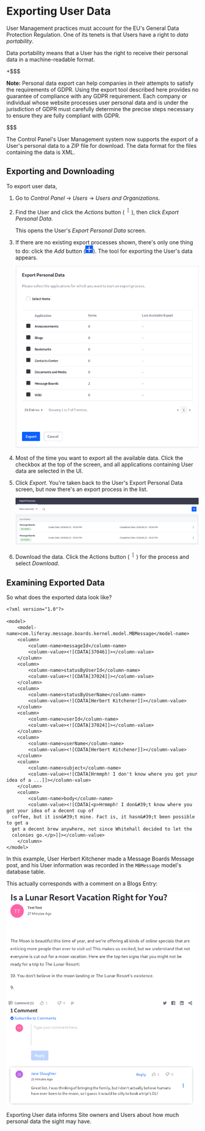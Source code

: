 # Exporting User Data [](id=exporting-user-data)

User Management practices must account for the EU's General Data Protection
Regulation. One of its tenets is that Users have a right to _data portability_.

Data portability means that a User has the right to receive their personal data
in a machine-readable format.

+$$$

**Note:** Personal data export can help companies in their attempts to satisfy
the requirements of GDPR. Using the export tool described here provides no
guarantee of compliance with any GDPR requirement. Each company or individual
whose website processes user personal data and is under the jurisdiction of GDPR
must carefully determine the precise steps necessary to ensure they are fully
compliant with GDPR.

$$$

The Control Panel's User Management system now supports the export of a User's
personal data to a ZIP file for download. The data format for the files
containing the data is XML.

## Exporting and Downloading [](id=exporting-and-downloading)

To export user data,

1.  Go to *Control Panel* &rarr; *Users* &rarr; *Users and Organizations*.

2.  Find the User and click the *Actions* button
    (![Actions](../../../images/icon-actions.png)), then click *Export Personal
    Data*.

    This opens the User's *Export Personal Data* screen.

3.  If there are no existing export processes shown, there's only one thing to
    do: click the *Add* button (![Add](../../../images/icon-add.png)). The tool
    for exporting the User's data appears.

    ![Figure 1: The Export Personal Data tool lets you export all or some of the User's data.](../../../images/users-export-data.png)

4.  Most of the time you want to export all the available data. Click the
    checkbox at the top of the screen, and all applications containing User data
    are selected in the UI.

5.  Click *Export*. You're taken back to the User's Export Personal Data screen,
    but now there's an export process in the list.

    ![Figure 2: Once User data is successfully exported, the export process is displayed in the User's Export Personal Data list.](../../../images/users-export-processes.png)

6.  Download the data. Click the Actions button
    (![Actions](../../../images/icon-actions.png)) for the process and select
    *Download*.

## Examining Exported Data [](id=examining-exported-data)

So what does the exported data look like?

    <?xml version="1.0"?>

    <model>
        <model-name>com.liferay.message.boards.kernel.model.MBMessage</model-name>
        <column>
            <column-name>messageId</column-name>
            <column-value><![CDATA[37046]]></column-value>
        </column>
        <column>
            <column-name>statusByUserId</column-name>
            <column-value><![CDATA[37024]]></column-value>
        </column>
        <column>
            <column-name>statusByUserName</column-name>
            <column-value><![CDATA[Herbert Kitchener]]></column-value>
        </column>
        <column>
            <column-name>userId</column-name>
            <column-value><![CDATA[37024]]></column-value>
        </column>
        <column>
            <column-name>userName</column-name>
            <column-value><![CDATA[Herbert Kitchener]]></column-value>
        </column>
        <column>
            <column-name>subject</column-name>
            <column-value><![CDATA[Hrmmph! I don't know where you got your idea of a ...]]></column-value>
        </column>
        <column>
            <column-name>body</column-name>
            <column-value><![CDATA[<p>Hrmmph! I don&#39;t know where you got your idea of a decent cup of
      coffee, but it isn&#39;t mine. Fact is, it hasn&#39;t been possible to get a
      get a decent brew anywhere, not since Whitehall decided to let the
      colonies go.</p>]]></column-value>
        </column>
    </model>

In this example, User Herbert Kitchener made a Message Boards Message post, and his
User information was recorded in the `MBMessage` model's database table.

This actually corresponds with a comment on a Blogs Entry:

![Figure 3: A Comment on a blog post is User Associated Data.](../../../images/users-mbmessage.png)

Exporting User data informs Site owners and Users about how much personal data the
sight may have.
